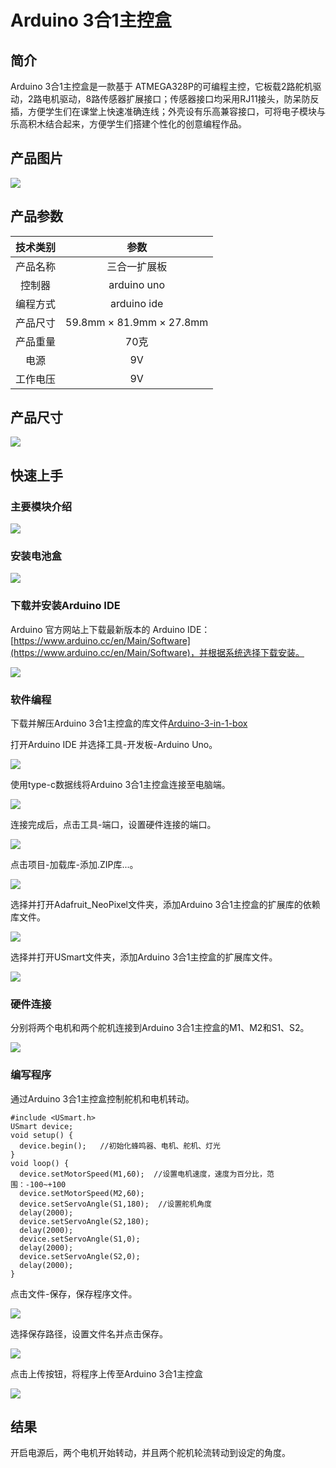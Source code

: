 # Arduino 3合1主控盒

## 简介
Arduino 3合1主控盒是一款基于 ATMEGA328P的可编程主控，它板载2路舵机驱动，2路电机驱动，8路传感器扩展接口；传感器接口均采用RJ11接头，防呆防反插，方便学生们在课堂上快速准确连线；外壳设有乐高兼容接口，可将电子模块与乐高积木结合起来，方便学生们搭建个性化的创意编程作品。

## 产品图片

![](./images/Arduino-3-in-1-box-01.png)

## 产品参数

|  技术类别   | 参数  |
| :----: | :----: |
| 产品名称 | 三合一扩展板 |
| 控制器 | arduino uno |
| 编程方式 | arduino ide |
| 产品尺寸 | 59.8mm × 81.9mm × 27.8mm |
| 产品重量 | 70克 |
| 电源 | 9V |
| 工作电压 | 9V |

## 产品尺寸

![](./images/Arduino-3-in-1-box-02.png)

## 快速上手
### 主要模块介绍

![](./images/Arduino-3-in-1-box-15.png)

### 安装电池盒

![](./images/Arduino-3-in-1-box-16.png)

### 下载并安装Arduino IDE
Arduino 官方网站上下载最新版本的 Arduino IDE： [https://www.arduino.cc/en/Main/Software](https://www.arduino.cc/en/Main/Software)，并根据系统选择下载安装。

![](./images/Arduino-3-in-1-box-03.png)

### 软件编程
下载并解压Arduino 3合1主控盒的库文件[Arduino-3-in-1-box](https://github.com/elecfreaks/learn-cn/raw/master/Arduino-3-in-1-box/Arduino-3-in-1-box.rar)

打开Arduino IDE 并选择工具-开发板-Arduino Uno。

![](./images/Arduino-3-in-1-box-04.png)

使用type-c数据线将Arduino 3合1主控盒连接至电脑端。

![](./images/Arduino-3-in-1-box-05.png)

连接完成后，点击工具-端口，设置硬件连接的端口。

![](./images/Arduino-3-in-1-box-06.png)

点击项目-加载库-添加.ZIP库...。

![](./images/Arduino-3-in-1-box-07.png)

选择并打开Adafruit_NeoPixel文件夹，添加Arduino 3合1主控盒的扩展库的依赖库文件。

![](./images/Arduino-3-in-1-box-08.png)

选择并打开USmart文件夹，添加Arduino 3合1主控盒的扩展库文件。

![](./images/Arduino-3-in-1-box-09.png)

### 硬件连接

分别将两个电机和两个舵机连接到Arduino 3合1主控盒的M1、M2和S1、S2。

![](./images/Arduino-3-in-1-box-11.png)

### 编写程序

通过Arduino 3合1主控盒控制舵机和电机转动。
```
#include <USmart.h>
USmart device;
void setup() {
  device.begin();   //初始化蜂鸣器、电机、舵机、灯光
}
void loop() {
  device.setMotorSpeed(M1,60);  //设置电机速度，速度为百分比，范围：-100~+100
  device.setMotorSpeed(M2,60);
  device.setServoAngle(S1,180);  //设置舵机角度
  delay(2000);
  device.setServoAngle(S2,180);
  delay(2000);
  device.setServoAngle(S1,0);
  delay(2000);
  device.setServoAngle(S2,0);
  delay(2000);
}
```
点击文件-保存，保存程序文件。

![](./images/Arduino-3-in-1-box-12.png)

选择保存路径，设置文件名并点击保存。

![](./images/Arduino-3-in-1-box-13.png)


点击上传按钮，将程序上传至Arduino 3合1主控盒

![](./images/Arduino-3-in-1-box-14.png)

## 结果

开启电源后，两个电机开始转动，并且两个舵机轮流转动到设定的角度。




